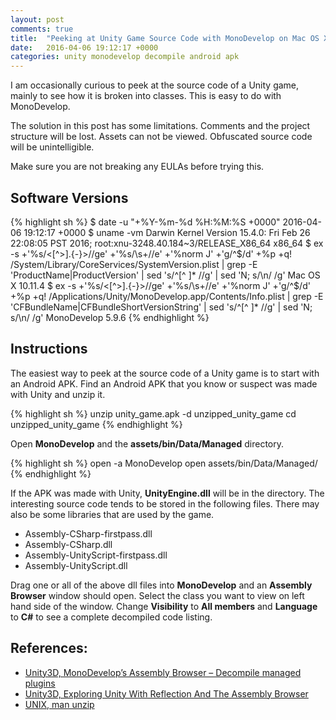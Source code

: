 ```yaml
---
layout: post
comments: true
title:  "Peeking at Unity Game Source Code with MonoDevelop on Mac OS X"
date:   2016-04-06 19:12:17 +0000
categories: unity monodevelop decompile android apk
---
```

I am occasionally curious to peek at the source code of a Unity game,
mainly to see how it is broken into classes.
This is easy to do with MonoDevelop.

The solution in this post has some limitations.
Comments and the project structure will be lost.
Assets can not be viewed.
Obfuscated source code will be unintelligible.

Make sure you are not breaking any EULAs before trying this.

## Software Versions

{% highlight sh %}
$ date -u "+%Y-%m-%d %H:%M:%S +0000"
2016-04-06 19:12:17 +0000
$ uname -vm
Darwin Kernel Version 15.4.0: Fri Feb 26 22:08:05 PST 2016; root:xnu-3248.40.184~3/RELEASE_X86_64 x86_64
$ ex -s +'%s/<[^>].\{-}>//ge' +'%s/\s\+//e' +'%norm J' +'g/^$/d' +%p +q! /System/Library/CoreServices/SystemVersion.plist | grep -E 'ProductName|ProductVersion' | sed 's/^[^ ]* //g' | sed 'N; s/\n/ /g'
Mac OS X 10.11.4
$ ex -s +'%s/<[^>].\{-}>//ge' +'%s/\s\+//e' +'%norm J' +'g/^$/d' +%p +q! /Applications/Unity/MonoDevelop.app/Contents/Info.plist | grep -E 'CFBundleName|CFBundleShortVersionString' | sed 's/^[^ ]* //g' | sed 'N; s/\n/ /g'
MonoDevelop 5.9.6
{% endhighlight %}

## Instructions

The easiest way to peek at the source code of a Unity game is to start with an Android APK.
Find an Android APK that you know or suspect was made with Unity and unzip it.

{% highlight sh %}
unzip unity_game.apk -d unzipped_unity_game
cd unzipped_unity_game
{% endhighlight %}

Open **MonoDevelop** and the **assets/bin/Data/Managed** directory.

{% highlight sh %}
open -a MonoDevelop
open assets/bin/Data/Managed/
{% endhighlight %}

If the APK was made with Unity, **UnityEngine.dll** will be in the directory.
The interesting source code tends to be stored in the following files.
There may also be some libraries that are used by the game.

- Assembly-CSharp-firstpass.dll
- Assembly-CSharp.dll
- Assembly-UnityScript-firstpass.dll
- Assembly-UnityScript.dll

Drag one or all of the above dll files into **MonoDevelop** and an **Assembly Browser** window should open.
Select the class you want to view on left hand side of the window.
Change **Visibility** to **All members** and **Language** to **C#** to see a complete decompiled code listing.

## References:

- [Unity3D, MonoDevelop’s Assembly Browser – Decompile managed plugins][unity-decompile]
- [Unity3D, Exploring Unity With Reflection And The Assembly Browser][unity-reflect]
- [UNIX, man unzip][man-unzip]

[unity-decompile]: http://unitylore.com/articles/monodevelop-assembly-browser/
[unity-reflect]: http://purdyjotut.blogspot.com/2013/10/exploring-unity-with-reflection-and.html
[man-unzip]: https://www.freebsd.org/cgi/man.cgi?query=unzip&sektion=1

